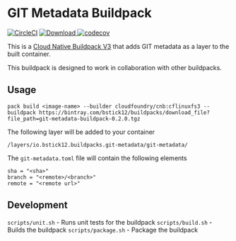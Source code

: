 # GIT Metadata Buildpack

[![CircleCI](https://img.shields.io/circleci/project/github/bstick12/git-metadata-buildpack.svg)](https://circleci.com/gh/bstick12/git-metadata-buildpack) 
[![Download](https://api.bintray.com/packages/bstick12/buildpacks/git-metadata-buildpack/images/download.svg?version=0.1.0) ](https://bintray.com/bstick12/buildpacks/git-metadata-buildpack/0.1.0/link)
[![codecov](https://codecov.io/gh/bstick12/git-metadata-buildpack/branch/master/graph/badge.svg)](https://codecov.io/gh/bstick12/git-metadata-buildpack)

This is a [Cloud Native Buildpack V3](https://buildpacks.io/) that adds GIT metadata as a layer to the built container.

This buildpack is designed to work in collaboration with other buildpacks.

## Usage

```
pack build <image-name> --builder cloudfoundry/cnb:cflinuxfs3 --buildpack https://bintray.com/bstick12/buildpacks/download_file?file_path=git-metadata-buildpack-0.2.0.tgz
```

The following layer will be added to your container

```
/layers/io.bstick12.buildpacks.git-metadata/git-metadata/
```

The `git-metadata.toml` file will contain the following elements

```
sha = "<sha>"
branch = "<remote>/<branch>"
remote = "<remote url>"
```

## Development

`scripts/unit.sh` - Runs unit tests for the buildpack
`scripts/build.sh` - Builds the buildpack
`scripts/package.sh` - Package the buildpack
